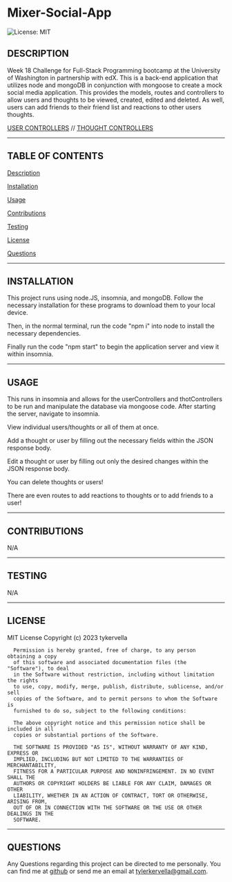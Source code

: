# Mixer-Social-App

![License: MIT](https://img.shields.io/badge/License-MIT-yellow.svg)

## DESCRIPTION 

Week 18 Challenge for Full-Stack Programming bootcamp at the University of Washington in partnership with edX. This is a back-end application that utilizes node and mongoDB in conjunction with mongoose to create a mock social media application. This provides the models, routes and controllers to allow users and thoughts to be viewed, created, edited and deleted. As well, users can add friends to their friend list and reactions to other users thoughts. 

[USER CONTROLLERS](https://www.loom.com/share/3145e06410404fc28a4916d18b77badd) // 
[THOUGHT CONTROLLERS](https://www.loom.com/share/dbe2ef53e5f14fd486218d9e7b3d8a13)

---


## TABLE OF CONTENTS 

[Description](#description)

[Installation](#installation)

[Usage](#usage)

[Contributions](#contributions)

[Testing](#testing)

[License](#license) 

[Questions](#questions)


---


## INSTALLATION 

This project runs using node.JS, insomnia, and mongoDB. Follow the necessary installation for these programs to download them to your local device. 

Then, in the normal terminal, run the code "npm i" into node to install the necessary dependencies.

Finally run the code "npm start" to begin the application server and view it within insomnia. 


---


## USAGE

This runs in insomnia and allows for the userControllers and thotControllers to be run and manipulate the database via mongoose code.  After starting the server, navigate to insomnia. 

View individual users/thoughts or all of them at once. 

Add a thought or user by filling out the necessary fields within the JSON response body. 

Edit a thought or user by filling out only the desired changes within the JSON response body. 

You can delete thoughts or users! 

There are even routes to add reactions to thoughts or to add friends to a user! 

---


## CONTRIBUTIONS

N/A


---


## TESTING


N/A


---


## LICENSE 

MIT License
      Copyright (c) 2023 tykervella
      
      Permission is hereby granted, free of charge, to any person obtaining a copy
      of this software and associated documentation files (the "Software"), to deal
      in the Software without restriction, including without limitation the rights
      to use, copy, modify, merge, publish, distribute, sublicense, and/or sell
      copies of the Software, and to permit persons to whom the Software is
      furnished to do so, subject to the following conditions:
      
      The above copyright notice and this permission notice shall be included in all
      copies or substantial portions of the Software.
      
      THE SOFTWARE IS PROVIDED "AS IS", WITHOUT WARRANTY OF ANY KIND, EXPRESS OR
      IMPLIED, INCLUDING BUT NOT LIMITED TO THE WARRANTIES OF MERCHANTABILITY,
      FITNESS FOR A PARTICULAR PURPOSE AND NONINFRINGEMENT. IN NO EVENT SHALL THE
      AUTHORS OR COPYRIGHT HOLDERS BE LIABLE FOR ANY CLAIM, DAMAGES OR OTHER
      LIABILITY, WHETHER IN AN ACTION OF CONTRACT, TORT OR OTHERWISE, ARISING FROM,
      OUT OF OR IN CONNECTION WITH THE SOFTWARE OR THE USE OR OTHER DEALINGS IN THE
      SOFTWARE.
   

--- 


## QUESTIONS


Any Questions regarding this project can be directed to me personally. You can find me at [github](https://github.com/tykervella) or send me an email at tylerkervella@gmail.com.